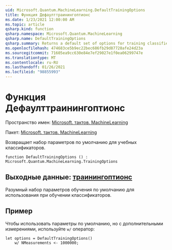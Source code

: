 ```yaml
---
uid: Microsoft.Quantum.MachineLearning.DefaultTrainingOptions
title: Функция Дефаулттраинингоптионс
ms.date: 1/23/2021 12:00:00 AM
ms.topic: article
qsharp.kind: function
qsharp.namespace: Microsoft.Quantum.MachineLearning
qsharp.name: DefaultTrainingOptions
qsharp.summary: Returns a default set of options for training classifiers.
ms.openlocfilehash: 474683ce5b9ec22bec686fb29d87728afe24d23a
ms.sourcegitcommit: 71605ea9cc630e84e7ef29027e1f0ea06299747e
ms.translationtype: MT
ms.contentlocale: ru-RU
ms.lasthandoff: 01/26/2021
ms.locfileid: "98855993"
---
```

# <a name="defaulttrainingoptions-function"></a>Функция Дефаулттраинингоптионс

Пространство имен: [Microsoft. тактов. MachineLearning](xref:Microsoft.Quantum.MachineLearning)

Пакет: [Microsoft. тактов. MachineLearning](https://nuget.org/packages/Microsoft.Quantum.MachineLearning)


Возвращает набор параметров по умолчанию для учебных классификаторов.

```qsharp
function DefaultTrainingOptions () : Microsoft.Quantum.MachineLearning.TrainingOptions
```


## <a name="output--trainingoptions"></a>Выходные данные: [траинингоптионс](xref:Microsoft.Quantum.MachineLearning.TrainingOptions)

Разумный набор параметров обучения по умолчанию для использования при обучении классификаторов.

## <a name="example"></a>Пример

Чтобы использовать параметры по умолчанию, но с дополнительными измерениями, используйте `w/` оператор:

```qsharp
let options = DefaultTrainingOptions()
    w/ NMeasurements <- 1000000;
```